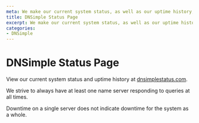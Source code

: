 ```yaml
---
meta: We make our current system status, as well as our uptime history, available at dnsimplestatus.com.
title: DNSimple Status Page
excerpt: We make our current system status, as well as our uptime history, available at dnsimplestatus.com.
categories:
- DNSimple
---
```


# DNSimple Status Page

View our current system status and uptime history at [dnsimplestatus.com](http://dnsimplestatus.com).

We strive to always have at least one name server responding to queries at all times.

<info>
Downtime on a single server does not indicate downtime for the system as a whole.
</info>
